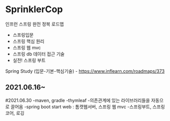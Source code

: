 # SprinklerCop
인프런 스프링 완전 정복 로드맵
- 스프링입문
- 스프링 핵심 원리
- 스프링 웹 mvc
- 스프링 db 데이터 접근 기술
- 실전! 스프링 부트

Spring Study (입문-기본-핵심기술) - https://www.inflearn.com/roadmaps/373
## 2021.06.16~

#2021.06.30
-maven, gradle
-thymleaf
-의존관계에 있는 라이브러리들을 자동으로 끌어옴
-spring boot start web : 톰캣웹서버, 스프링 웹 mvc 
-스프링부트, 스프링코어, 로깅
